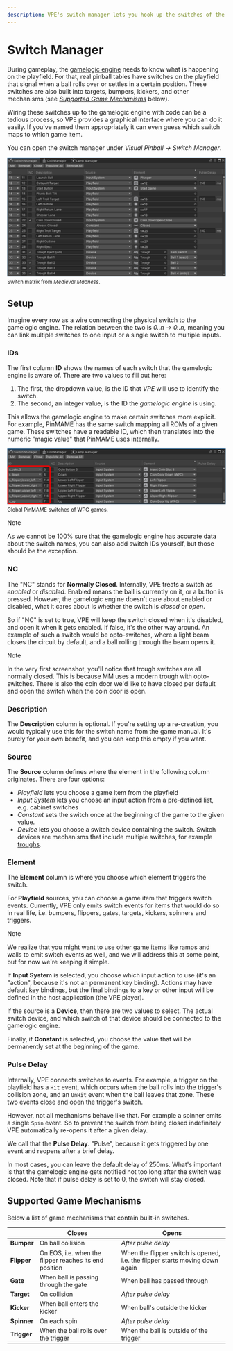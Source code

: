 ```yaml
---
description: VPE's switch manager lets you hook up the switches of the playfield to the gamelogic engine.
---
```

# Switch Manager

During gameplay, the [gamelogic engine](~/creators-guide/manual/gamelogic-engine.md) needs to know what is happening on the playfield. For that, real pinball tables have switches on the playfield that signal when a ball rolls over or settles in a certain position. These switches are also built into targets, bumpers, kickers, and other mechanisms (see *[Supported Game Mechanisms](#supported-game-mechanisms)* below).

Wiring these switches up to the gamelogic engine with code can be a tedious process, so VPE provides a graphical interface where you can do it easily. If you've named them appropriately it can even guess which switch maps to which game item.

You can open the switch manager under *Visual Pinball -> Switch Manager*.

![Switch Manager](switch-manager.png)
<small>Switch matrix from *Medieval Madness*.</small>

## Setup

Imagine every row as a wire connecting the physical switch to the gamelogic engine. The relation between the two is *0..n -> 0..n*, meaning you can link multiple switches to one input or a single switch to multiple inputs.

### IDs

The first column **ID** shows the names of each switch that the gamelogic engine is aware of. There are two values to fill out here:

1. The first, the dropdown value, is the ID that *VPE* will use to identify the switch. 
2. The second, an integer value, is the ID the *gamelogic engine* is using.

This allows the gamelogic engine to make certain switches more explicit. For example, PinMAME has the same switch mapping all ROMs of a given game. These switches have a readable ID, which then translates into the numeric "magic value" that PinMAME uses internally.

![Switch Manager](switch-manager-ids.png)
<small>Global PinMAME switches of WPC games.</small>

> [!note]
> As we cannot be 100% sure that the gamelogic engine has accurate data about the switch names, you can also add switch IDs yourself, but those should be the exception.

### NC

The "NC" stands for **Normally Closed**. Internally, VPE treats a switch as *enabled* or *disabled*. Enabled means the ball is currently on it, or a button is pressed. However, the gamelogic engine doesn't care about enabled or disabled, what it cares about is whether the switch is *closed* or *open*.

So if "NC" is set to true, VPE will keep the switch closed when it's disabled, and open it when it gets enabled. If false, it's the other way around. An example of such a switch would be opto-switches, where a light beam closes the circuit by default, and a ball rolling through the beam opens it.

> [!note]
> In the very first screenshot, you'll notice that trough switches are all normally closed. This is because MM uses a modern trough with opto-switches. There is also the coin door we'd like to have closed per default and open the switch when the coin door is open.

### Description

The **Description** column is optional. If you're setting up a re-creation, you would typically use this for the switch name from the game manual. It's purely for your own benefit, and you can keep this empty if you want.

### Source

The **Source** column defines where the element in the following column originates. There are four options:

- *Playfield* lets you choose a game item from the playfield
- *Input System* lets you choose an input action from a pre-defined list, e.g. cabinet switches
- *Constant* sets the switch once at the beginning of the game to the given value.
- *Device* lets you choose a switch device containing the switch. Switch devices are mechanisms that include multiple switches, for example [troughs](../manual/mechanisms/troughs.md).


### Element

The **Element** column is where you choose which element triggers the switch. 

For **Playfield** sources, you can choose a game item that triggers switch events. Currently, VPE only emits switch events for items that would do so in real life, i.e. bumpers, flippers, gates, targets, kickers, spinners and triggers. 

> [!note]
> We realize that you might want to use other game items like ramps and walls to emit switch events as well, and we will address this at some point, but for now we're keeping it simple.

If **Input System** is selected, you choose which input action to use (it's an "action", because it's not an permanent key binding). Actions may have default key bindings, but the final bindings to a key or other input will be defined in the host application (the VPE player).

If the source is a **Device**, then there are two values to select. The actual switch device, and which switch of that device should be connected to the gamelogic engine.

Finally, if **Constant** is selected, you choose the value that will be permanently set at the beginning of the game.

### Pulse Delay

Internally, VPE connects switches to events. For example, a trigger on the playfield has a `Hit` event, which occurs when the ball rolls into the trigger's collision zone, and an `UnHit` event when the ball leaves that zone. These two events close and open the trigger's switch.

However, not all mechanisms behave like that. For example a spinner emits a single `Spin` event. So to prevent the switch from being closed indefinitely VPE automatically re-opens it after a given delay.

We call that the **Pulse Delay**. "Pulse", because it gets triggered by one event and reopens after a brief delay. 

In most cases, you can leave the default delay of 250ms. What's important is that the gamelogic engine gets notified not too long after the switch was closed. Note that if pulse delay is set to 0, the switch will stay closed.

## Supported Game Mechanisms

Below a list of game mechanisms that contain built-in switches.

|             | Closes                                                  | Opens                                                                         |
|-------------|--------------------------------------------------------|------------------------------------------------------------------------------|
| **Bumper**  | On ball collision                                      | *After pulse delay*                                                    |
| **Flipper** | On EOS, i.e. when the flipper reaches its end position | When the flipper switch is opened, i.e. the flipper starts moving down again |
| **Gate**    | When ball is passing through the gate                  | When ball has passed through                                                 |
| **Target**  | On collision                                           | *After pulse delay*                                                    |
| **Kicker**  | When ball enters the kicker                         | When ball's outside the kicker                                               |
| **Spinner** | On each spin                                           | *After pulse delay*                                                    |
| **Trigger** | When the ball rolls over the trigger                   | When the ball is outside of the trigger                                      |
